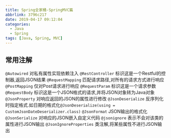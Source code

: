 ```yaml
---
title: Spring全家桶-SpringMVC篇
abbrlink: 3796c217
date: 2019-04-17 09:12:04
categories:
  - Java
  - Spring
tags: [Java, Spring, MVC]
---
```


## 常用注解
`@Autowired`        对私有属性实现依赖注入
`@RestController`   标识这是一个Restful的控制器,返回JSON结果
`@RequestMapping`   匹配请求路径,对所有的请求方式进行响应
`@PostMapping`      仅对Post请求进行响应
`@RequestParam`     标识这是一个请求参数
`@RequestBody`      标识这是一个JSON格式的请求,并将JSON对象转为Java对象
`@JsonProperty`     对响应返回的JSON的属性进行修改
`@JsonDeserialize`  反序列化时指定格式.如日期的格式化`@JsonDeserialize(using = CustomJsonDateDeserializer.class)`
`@JsonFormat`       JSON输出的格式化
`@JsonSerialize`    对响应的JSON嵌入自定义代码
`@jsonignore`       表示不会对该类的属性进行JSON输出
`@JsonIgnoreProperties` 类注解,将某些属性不进行JSON输出
